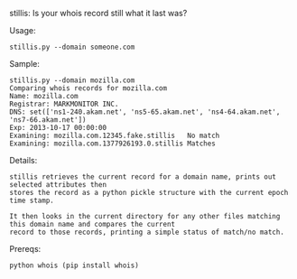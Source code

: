 stillis: 
	Is your whois record still what it last was? 

Usage: 

	stillis.py --domain someone.com

Sample: 

	stillis.py --domain mozilla.com
	Comparing whois records for mozilla.com
	Name: mozilla.com
	Registrar: MARKMONITOR INC.
	DNS: set(['ns1-240.akam.net', 'ns5-65.akam.net', 'ns4-64.akam.net', 'ns7-66.akam.net'])
	Exp: 2013-10-17 00:00:00
	Examining: mozilla.com.12345.fake.stillis	No match
	Examining: mozilla.com.1377926193.0.stillis	Matches

Details: 

	stillis retrieves the current record for a domain name, prints out selected attributes then
	stores the record as a python pickle structure with the current epoch time stamp. 

	It then looks in the current directory for any other files matching this domain name and compares the current
	record to those records, printing a simple status of match/no match. 

Prereqs: 

	python whois (pip install whois)

